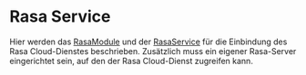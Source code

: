 # Rasa Service

Hier werden das [RasaModule](./RasaModule.md) und der [RasaService](./RasaService.md) für die Einbindung des Rasa Cloud-Dienstes beschrieben. Zusätzlich muss ein eigener Rasa-Server eingerichtet sein, auf den der Rasa Cloud-Dienst zugreifen kann.

